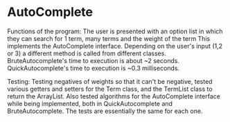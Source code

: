 # AutoComplete

Functions of the program:
  The user is presented with an option list in which they can search for 1 term, many terms and the weight of the term
  This implements the AutoComplete interface. Depending on the user's input (1,2 or 3) a different method is called from
  different classes. BruteAutocomplete's time to execution is about ~2 seconds. QuickAutocomplete's time to execution is 
  ~0.3 milliseconds.  

Testing:
  Testing negatives of weights so that it can't be negative, tested various getters and setters for the Term class, and the 
  TermList class to return the ArrayList. Also tested algorithms for the AutoComplete interface while being implemented, both
  in QuickAutocomplete and BruteAutocomplete. The tests are essentially the same for each one.
